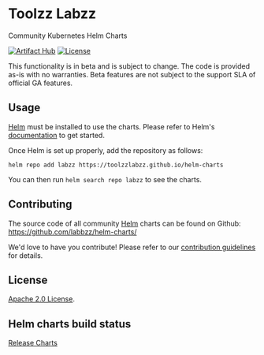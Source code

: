 # Toolzz Labzz
 Community Kubernetes Helm Charts

[![Artifact Hub](https://img.shields.io/endpoint?url=https://artifacthub.io/badge/repository/labzz)](https://artifacthub.io/packages/search?org=labzz&cncf=true) [![License](https://img.shields.io/badge/License-Apache%202.0-blue.svg)](https://opensource.org/licenses/Apache-2.0) 

This functionality is in beta and is subject to change. The code is provided as-is with no warranties. Beta features are not subject to the support SLA of official GA features.

## Usage

[Helm](https://helm.sh) must be installed to use the charts.
Please refer to Helm's [documentation](https://helm.sh/docs/) to get started.

Once Helm is set up properly, add the repository as follows:

```console
helm repo add labzz https://toolzzlabzz.github.io/helm-charts
```

You can then run `helm search repo labzz` to see the charts.

## Contributing

The source code of all community [Helm](https://helm.sh) charts can be found on Github: <https://github.com/labbzz/helm-charts/>

<!-- Keep full URL links to repo files because this README syncs from main to gh-pages.  -->
We'd love to have you contribute! Please refer to our [contribution guidelines](https://github.com/labbzz/helm-charts/blob/main/CONTRIBUTING.md) for details.

## License

<!-- Keep full URL links to repo files because this README syncs from main to gh-pages.  -->
[Apache 2.0 License](https://github.com/labbzz/helm-charts/blob/main/LICENSE).

## Helm charts build status

[Release Charts](https://github.com/labbzz/helm-charts/)
